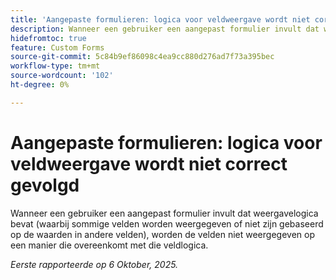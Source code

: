 ```yaml
---
title: 'Aangepaste formulieren: logica voor veldweergave wordt niet correct gevolgd'
description: Wanneer een gebruiker een aangepast formulier invult dat weergavelogica bevat (waarbij sommige velden worden weergegeven of niet zijn gebaseerd op de waarden in andere velden), worden de velden niet weergegeven op een manier die overeenkomt met die veldlogica.
hidefromtoc: true
feature: Custom Forms
source-git-commit: 5c84b9ef86098c4ea9cc880d276ad7f73a395bec
workflow-type: tm+mt
source-wordcount: '102'
ht-degree: 0%

---
```



# Aangepaste formulieren: logica voor veldweergave wordt niet correct gevolgd

Wanneer een gebruiker een aangepast formulier invult dat weergavelogica bevat (waarbij sommige velden worden weergegeven of niet zijn gebaseerd op de waarden in andere velden), worden de velden niet weergegeven op een manier die overeenkomt met die veldlogica.

_Eerste rapporteerde op 6 Oktober, 2025._
